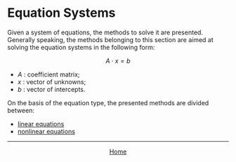 # Equation Systems

Given a system of equations, the methods to solve it are presented. Generally speaking, the methods belonging to this section are aimed at solving the equation systems in the following form:

$$A\cdot x=b$$

- $A$ : coefficient matrix;
- $x$ : vector of unknowns;
- $b$ : vector of intercepts.

On the basis of the equation type, the presented methods are divided between:

- <a href="./LinearEquations/linear_equations.md">linear equations</a>
- <a href="./NonLinearEquations/nonlinear_equations.md">nonlinear equations</a>

---
<p align="center"><a href="../readme.md">Home</a></p>